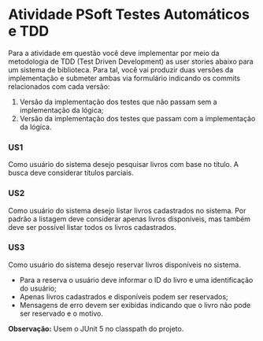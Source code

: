 # Atividade PSoft Testes Automáticos e TDD

Para a atividade em questão você deve implementar por meio da metodologia de TDD (Test Driven Development) as user stories abaixo para um sistema de biblioteca. Para tal, você vai produzir duas versões da implementação e submeter ambas via formulário indicando os commits relacionados com cada versão:
1. Versão da implementação dos testes que não passam sem a implementação da lógica;
2. Versão da implementação dos testes que passam com a implementação da lógica. 

### US1
Como usuário do sistema desejo pesquisar livros com base no título. A busca deve considerar títulos parciais.

### US2
Como usuário do sistema desejo listar livros cadastrados no sistema. Por padrão a listagem deve considerar 
apenas livros disponíveis, mas também deve ser possível listar todos os livros cadastrados.

### US3
Como usuário do sistema desejo reservar livros disponíveis no sistema.
* Para a reserva o usuário deve informar o ID do livro e uma identificação do usuário;
* Apenas livros cadastrados e disponíveis podem ser reservados;
* Mensagens de erro devem ser exibidas indicando que o livro não pode ser reservado e o motivo.

**Observação:** Usem o JUnit 5 no classpath do projeto. 
